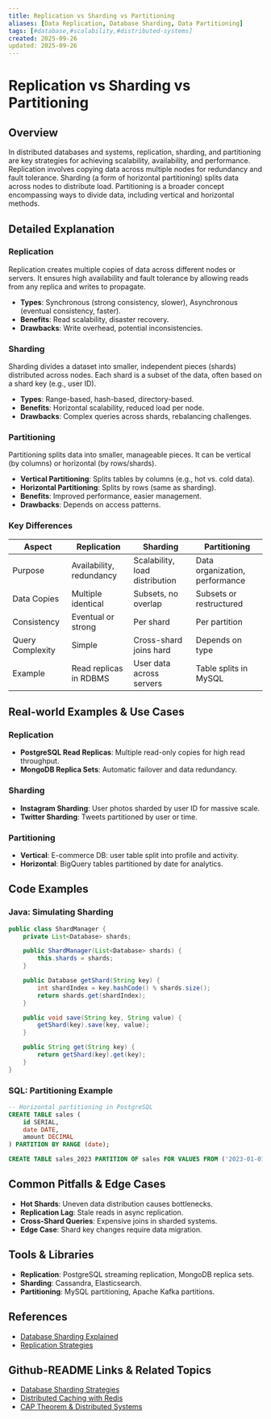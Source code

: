```yaml
---
title: Replication vs Sharding vs Partitioning
aliases: [Data Replication, Database Sharding, Data Partitioning]
tags: [#database,#scalability,#distributed-systems]
created: 2025-09-26
updated: 2025-09-26
---
```


# Replication vs Sharding vs Partitioning

## Overview

In distributed databases and systems, replication, sharding, and partitioning are key strategies for achieving scalability, availability, and performance. Replication involves copying data across multiple nodes for redundancy and fault tolerance. Sharding (a form of horizontal partitioning) splits data across nodes to distribute load. Partitioning is a broader concept encompassing ways to divide data, including vertical and horizontal methods.

## Detailed Explanation

### Replication

Replication creates multiple copies of data across different nodes or servers. It ensures high availability and fault tolerance by allowing reads from any replica and writes to propagate.

- **Types**: Synchronous (strong consistency, slower), Asynchronous (eventual consistency, faster).
- **Benefits**: Read scalability, disaster recovery.
- **Drawbacks**: Write overhead, potential inconsistencies.

### Sharding

Sharding divides a dataset into smaller, independent pieces (shards) distributed across nodes. Each shard is a subset of the data, often based on a shard key (e.g., user ID).

- **Types**: Range-based, hash-based, directory-based.
- **Benefits**: Horizontal scalability, reduced load per node.
- **Drawbacks**: Complex queries across shards, rebalancing challenges.

### Partitioning

Partitioning splits data into smaller, manageable pieces. It can be vertical (by columns) or horizontal (by rows/shards).

- **Vertical Partitioning**: Splits tables by columns (e.g., hot vs. cold data).
- **Horizontal Partitioning**: Splits by rows (same as sharding).
- **Benefits**: Improved performance, easier management.
- **Drawbacks**: Depends on access patterns.

### Key Differences

| Aspect | Replication | Sharding | Partitioning |
|--------|-------------|----------|--------------|
| Purpose | Availability, redundancy | Scalability, load distribution | Data organization, performance |
| Data Copies | Multiple identical | Subsets, no overlap | Subsets or restructured |
| Consistency | Eventual or strong | Per shard | Per partition |
| Query Complexity | Simple | Cross-shard joins hard | Depends on type |
| Example | Read replicas in RDBMS | User data across servers | Table splits in MySQL |

## Real-world Examples & Use Cases

### Replication

- **PostgreSQL Read Replicas**: Multiple read-only copies for high read throughput.
- **MongoDB Replica Sets**: Automatic failover and data redundancy.

### Sharding

- **Instagram Sharding**: User photos sharded by user ID for massive scale.
- **Twitter Sharding**: Tweets partitioned by user or time.

### Partitioning

- **Vertical**: E-commerce DB: user table split into profile and activity.
- **Horizontal**: BigQuery tables partitioned by date for analytics.

## Code Examples

### Java: Simulating Sharding

```java
public class ShardManager {
    private List<Database> shards;

    public ShardManager(List<Database> shards) {
        this.shards = shards;
    }

    public Database getShard(String key) {
        int shardIndex = key.hashCode() % shards.size();
        return shards.get(shardIndex);
    }

    public void save(String key, String value) {
        getShard(key).save(key, value);
    }

    public String get(String key) {
        return getShard(key).get(key);
    }
}
```

### SQL: Partitioning Example

```sql
-- Horizontal partitioning in PostgreSQL
CREATE TABLE sales (
    id SERIAL,
    date DATE,
    amount DECIMAL
) PARTITION BY RANGE (date);

CREATE TABLE sales_2023 PARTITION OF sales FOR VALUES FROM ('2023-01-01') TO ('2024-01-01');
```

## Common Pitfalls & Edge Cases

- **Hot Shards**: Uneven data distribution causes bottlenecks.
- **Replication Lag**: Stale reads in async replication.
- **Cross-Shard Queries**: Expensive joins in sharded systems.
- **Edge Case**: Shard key changes require data migration.

## Tools & Libraries

- **Replication**: PostgreSQL streaming replication, MongoDB replica sets.
- **Sharding**: Cassandra, Elasticsearch.
- **Partitioning**: MySQL partitioning, Apache Kafka partitions.

## References

- [Database Sharding Explained](https://www.mongodb.com/basics/database-sharding-explained)
- [Replication Strategies](https://docs.microsoft.com/en-us/azure/architecture/patterns/replication)

## Github-README Links & Related Topics

- [Database Sharding Strategies](../database-sharding-strategies/)
- [Distributed Caching with Redis](../distributed-caching-with-redis/)
- [CAP Theorem & Distributed Systems](../cap-theorem-and-distributed-systems/)
